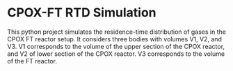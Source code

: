 # CPOX-FT RTD Simulation

This python project simulates the residence-time distribution of gases in the CPOX FT reactor setup.
It considers three bodies with volumes V1, V2, and V3.
V1 corresponds to the volume of the upper section of the CPOX reactor, and V2 of lower section of the CPOX reactor.
V3 corresponds to the volume of the FT reactor.
